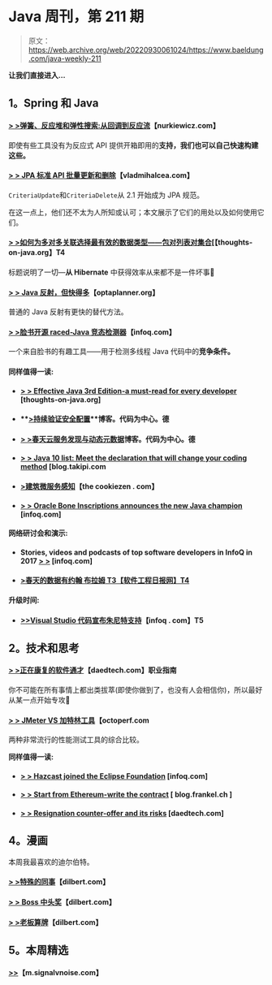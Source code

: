 # Java 周刊，第 211 期

> 原文：<https://web.archive.org/web/20220930061024/https://www.baeldung.com/java-weekly-211>

**让我们直接进入…**

## **1。Spring 和 Java**

#### [**> >弹簧、反应堆和弹性搜索:从回调到反应流**](https://web.archive.org/web/20220627085620/http://www.nurkiewicz.com/2018/01/spring-reactor-and-elasticsearch-from.html)【nurkiewicz.com】

即使有些工具没有为反应式 API 提供开箱即用的**支持，我们也可以自己快速构建这些。**

#### [**> > JPA 标准 API 批量更新和删除**](https://web.archive.org/web/20220627085620/https://vladmihalcea.com/jpa-criteria-api-bulk-update-delete/)【vladmihalcea.com】

`CriteriaUpdate`和`CriteriaDelete`从 2.1 开始成为 JPA 规范。

在这一点上，他们还不太为人所知或认可；本文展示了它们的用处以及如何使用它们。

#### [**> >如何为多对多关联选择最有效的数据类型——包对列表对集合**](https://web.archive.org/web/20220627085620/https://www.thoughts-on-java.org/association-mappings-bag-list-set/)[【thoughts-on-java.org】T4

标题说明了一切—**从 Hibernate** 中获得效率从来都不是一件坏事🙂

#### [**> > Java 反射，但快得多**](https://web.archive.org/web/20220627085620/https://www.optaplanner.org/blog/2018/01/09/JavaReflectionButMuchFaster.html)【optaplanner.org】

普通的 Java 反射有更快的替代方法。

#### [**> >脸书开源 raced-Java 竞态检测器**](https://web.archive.org/web/20220627085620/https://www.infoq.com/news/2018/01/java-concurrency-infer-racerd?utm_campaign=infoq_content&utm_source=infoq&utm_medium=feed&utm_term=Java)【infoq.com】

一个来自脸书的有趣工具——用于检测多线程 Java 代码中的**竞争条件。**

#### **同样值得一读:**

*   #### [**> > Effective Java 3rd Edition-a must-read for every developer**](https://web.archive.org/web/20220627085620/https://www.thoughts-on-java.org/review-effective-java-3rd-edition/) [thoughts-on-java.org]

*   #### **[>持续验证安全配置](https://web.archive.org/web/20220627085620/https://blog.codecentric.de/en/2018/01/continuous-validation-security-configurations/)**博客。代码为中心。德

*   #### [**> >春天云服务发现与动态元数据**](https://web.archive.org/web/20220627085620/https://blog.codecentric.de/en/2018/01/spring-cloud-service-discovery-dynamic-metadata/)博客。代码为中心。德

*   #### [**> > Java 10 list: Meet the declaration that will change your coding method**](https://web.archive.org/web/20220627085620/https://blog.takipi.com/java-10-checklist-meet-the-declaration-that-will-change-the-way-you-code/) [blog.takipi.com

*   #### [**>建筑微服务感知**](https://web.archive.org/web/20220627085620/http://thecookiezen.com/blog/2018/01/07/building-microservices-awareness/)【the cookiezen . com】

*   #### [**> > Oracle Bone Inscriptions announces the new Java champion**](https://web.archive.org/web/20220627085620/https://www.infoq.com/news/2018/01/JavaChampions2017) [infoq.com]

**网络研讨会和演示:**

*   #### Stories, videos and podcasts of top software developers in InfoQ in 2017 [> >](https://web.archive.org/web/20220627085620/https://www.infoq.com/articles/top-30-software-development-trends) [infoq.com]

*   #### [**>春天的数据有约翰 布拉姆** T3【软件工程日报网】T4](https://web.archive.org/web/20220627085620/https://softwareengineeringdaily.com/2018/01/04/spring-data-with-john-blum/)

**升级时间:**

*   #### [**>>Visual Studio 代码宣布朱尼特支持**](https://web.archive.org/web/20220627085620/https://www.infoq.com/news/2018/01/VSCodeJunit)【infoq . com】T5

## **2。技术和思考**

#### [**> >正在康复的软件通才**](https://web.archive.org/web/20220627085620/https://www.daedtech.com/career-guide-recovering-software-generalist/)【daedtech.com】职业指南

你不可能在所有事情上都出类拔萃(即使你做到了，也没有人会相信你)，所以最好从某一点开始专攻🙂

#### [**> > JMeter VS 加特林工具**](https://web.archive.org/web/20220627085620/https://octoperf.com/blog/2015/06/08/jmeter-vs-gatling/)【octoperf.com

两种非常流行的性能测试工具的综合比较。

**同样值得一读:**

*   #### [**> > Hazcast joined the Eclipse Foundation**](https://web.archive.org/web/20220627085620/https://www.infoq.com/news/2018/01/hazelcast-joins-eclipse) [infoq.com]

*   #### [**> > Start from Ethereum-write the contract**](https://web.archive.org/web/20220627085620/https://blog.frankel.ch/starting-ethereum/2/#gsc.tab=0) [ blog.frankel.ch ]

*   #### [**> > Resignation counter-offer and its risks**](https://web.archive.org/web/20220627085620/https://www.daedtech.com/resignation-counter-offer-danger-presents/) [daedtech.com]

## **4。漫画**

本周我最喜欢的迪尔伯特。

#### **[> >特殊的同事](https://web.archive.org/web/20220627085620/http://dilbert.com/strip/2018-01-12)**【dilbert.com】

#### **[> > Boss 中头奖](https://web.archive.org/web/20220627085620/http://dilbert.com/strip/2017-12-13)**【dilbert.com】

#### [**> >老板算牌**](https://web.archive.org/web/20220627085620/http://dilbert.com/strip/2017-12-11)【dilbert.com】

## **5。本周精选**

#### **[>>](https://web.archive.org/web/20220627085620/https://m.signalvnoise.com/the-presence-prison-4c776292c8d2)**【m.signalvnoise.com】